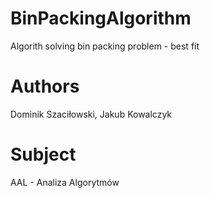 # BinPackingAlgorithm
Algorith solving bin packing problem - best fit

# Authors
Dominik Szaciłowski, Jakub Kowalczyk

# Subject
AAL - Analiza Algorytmów
